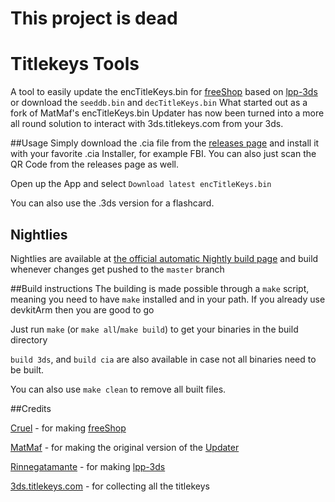 # This project is dead
# Titlekeys Tools
A tool to easily update the encTitleKeys.bin for [freeShop](https://github.com/Cruel/freeShop) based on [lpp-3ds](https://github.com/Rinnegatamante/lpp-3ds) or download the `seeddb.bin` and `decTitleKeys.bin`
What started out as a fork of MatMaf's encTitleKeys.bin Updater has now been turned into a more all round solution to interact with 3ds.titlekeys.com from your 3ds.

##Usage
Simply download the .cia file from the [releases page](/releases) and install it with your favorite .cia Installer, for example FBI. You can also just scan the QR Code from the releases page as well.

Open up the App and select `Download latest encTitleKeys.bin`

You can also use the .3ds version for a flashcard.

## Nightlies
Nightlies are available at [the official automatic Nightly build page](https://wolvan.github.io/encTitleKeys.bin-Updater/build/) and build whenever changes get pushed to the `master` branch

##Build instructions
The building is made possible through a `make` script, meaning you need to have `make` installed and in your path. If you already use devkitArm then you are good to go

Just run `make` (or `make all`/`make build`) to get your binaries in the build directory

`build 3ds`, and `build cia` are also available in case not all binaries need to be built.

You can also use `make clean` to remove all built files.

##Credits

[Cruel](https://github.com/Cruel/) - for making [freeShop](https://github.com/Cruel/freeShop)

[MatMaf](https://github.com/MatMaf/) - for making the original version of the [Updater](https://github.com/MatMaf/encTitleKeys.bin-Updater)

[Rinnegatamante](https://github.com/Rinnegatamante/) - for making [lpp-3ds](https://github.com/Rinnegatamante/lpp-3ds)

[3ds.titlekeys.com](https://3ds.titlekeys.com/) - for collecting all the titlekeys
